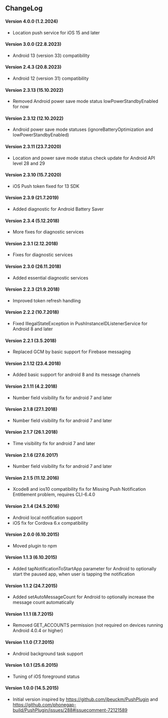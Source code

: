 ## ChangeLog
#### Version 4.0.0 (1.2.2024)  
- Location push service for iOS 15 and later 

#### Version 3.0.0 (22.8.2023)
- Android 13 (version 33) compatibility

#### Version 2.4.3 (20.8.2023)
- Android 12 (version 31) compatibility

#### Version 2.3.13 (15.10.2022)
- Removed Android power save mode status lowPowerStandbyEnabled for now

#### Version 2.3.12 (12.10.2022)
- Android power save mode statuses (ignoreBatteryOptimization and lowPowerStandbyEnabled)

#### Version 2.3.11 (23.7.2020)
- Location and power save mode status check update for Android API level 28 and 29

#### Version 2.3.10 (15.7.2020)
- iOS Push token fixed for 13 SDK

#### Version 2.3.9 (21.7.2019)
- Added diagnostic for Android Battery Saver

#### Version 2.3.4 (5.12.2018)
- More fixes for diagnostic services

#### Version 2.3.1 (2.12.2018)
- Fixes for diagnostic services

#### Version 2.3.0 (26.11.2018)
- Added essential diagnostic services

#### Version 2.2.3 (21.9.2018)
- Improved token refresh handling

#### Version 2.2.2 (10.7.2018)
- Fixed IllegalStateException in PushInstanceIDListenerService for Android 8 and later 

#### Version 2.2.1 (3.5.2018)
- Replaced GCM by basic support for Firebase messaging 

#### Version 2.1.12 (23.4.2018)
- Added basic support for android 8 and its message channels 

#### Version 2.1.11 (4.2.2018)
- Number field visibility fix for android 7 and later

#### Version 2.1.8 (27.1.2018)
- Number field visibility fix for android 7 and later

#### Version 2.1.7 (26.1.2018)
- Time visibility fix for android 7 and later

#### Version 2.1.6 (27.6.2017)
- Number field visibility fix for android 7 and later

#### Version 2.1.5 (11.12.2016)
- Xcode8 and ios10 compatibility fix for Missing Push Notification Entitlement problem, requires CLI-6.4.0

#### Version 2.1.4 (24.5.2016)
- Android local notification support
- iOS fix for Cordova 6.x compatibility 

#### Version 2.0.0 (6.10.2015)
- Moved plugin to npm

#### Version 1.1.3 (6.10.2015)
- Added tapNotificationToStartApp parameter for Android to optionally start the paused app, when user is tapping the notification

#### Version 1.1.2 (24.7.2015)
- Added setAutoMessageCount for Android to optionally increase the message count automatically

#### Version 1.1.1 (8.7.2015)
- Removed GET_ACCOUNTS permission (not required on devices running Android 4.0.4 or higher)

#### Version 1.1.0 (7.7.2015)
- Android background task support

#### Version 1.0.1 (25.6.2015)
- Tuning of iOS foreground status

#### Version 1.0.0 (14.5.2015)
- Initial version inspired by https://github.com/jbeuckm/PushPlugin and
  https://github.com/phonegap-build/PushPlugin/issues/288#issuecomment-72121589
